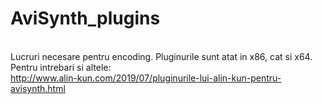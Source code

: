 # AviSynth_plugins
<br>Lucruri necesare pentru encoding.
Pluginurile sunt atat in x86, cat si x64.
<br>Pentru intrebari si altele:
<br>http://www.alin-kun.com/2019/07/pluginurile-lui-alin-kun-pentru-avisynth.html 
